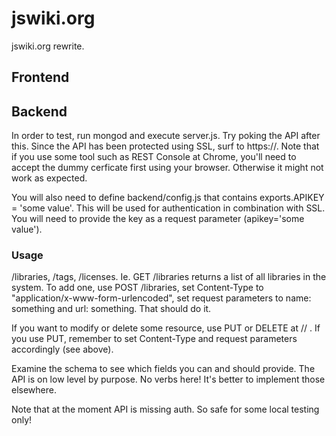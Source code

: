 # jswiki.org

jswiki.org rewrite.

## Frontend



## Backend

In order to test, run mongod and execute server.js. Try poking the API after
this. Since the API has been protected using SSL, surf to https://. Note that
if you use some tool such as REST Console at Chrome, you'll need to accept the
dummy cerficate first using your browser. Otherwise it might not work as
expected.

You will also need to define backend/config.js that contains exports.APIKEY =
'some value'. This will be used for authentication in combination with SSL. You
will need to provide the key as a request parameter (apikey='some value').

### Usage

/libraries, /tags, /licenses. Ie. GET /libraries returns a list of all
libraries in the system. To add one, use POST /libraries, set Content-Type to
"application/x-www-form-urlencoded", set request parameters to name: something
and url: something. That should do it.

If you want to modify or delete some resource, use PUT or DELETE at /<model>/<id> . If you use PUT, remember to set Content-Type and request parameters accordingly (see above).

Examine the schema to see which fields you can and should provide. The API is
on low level by purpose. No verbs here! It's better to implement those
elsewhere.

Note that at the moment API is missing auth. So safe for some local testing
only!

